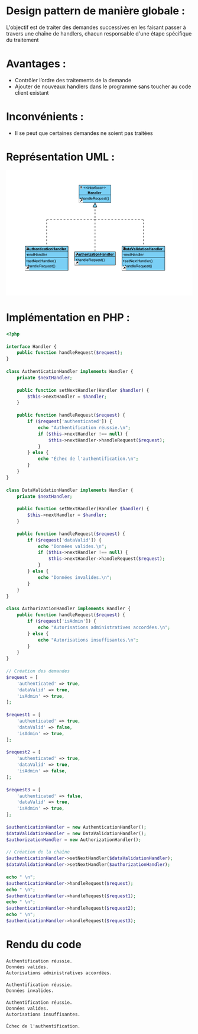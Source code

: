 # Design pattern de manière globale :
L'objectif est de traiter des demandes successives en les faisant passer à travers une chaîne de handlers, chacun responsable d'une étape spécifique du traitement

# Avantages :
- Contrôler l’ordre des traitements de la demande
- Ajouter de nouveaux handlers dans le programme sans toucher au code client existant

# Inconvénients : 
- Il se peut que certaines demandes ne soient pas traitées
  
# Représentation UML : 
![Diagramme UML](responsibilityChain.png)

# Implémentation en PHP :
``` php
<?php

interface Handler {
    public function handleRequest($request);
}

class AuthenticationHandler implements Handler {
    private $nextHandler;

    public function setNextHandler(Handler $handler) {
        $this->nextHandler = $handler;
    }

    public function handleRequest($request) {
        if ($request['authenticated']) {
            echo "Authentification réussie.\n";
            if ($this->nextHandler !== null) {
                $this->nextHandler->handleRequest($request);
            }
        } else {
            echo "Échec de l'authentification.\n";
        }
    }
}

class DataValidationHandler implements Handler {
    private $nextHandler;

    public function setNextHandler(Handler $handler) {
        $this->nextHandler = $handler;
    }

    public function handleRequest($request) {
        if ($request['dataValid']) {
            echo "Données valides.\n";
            if ($this->nextHandler !== null) {
                $this->nextHandler->handleRequest($request);
            }
        } else {
            echo "Données invalides.\n";
        }
    }
}

class AuthorizationHandler implements Handler {
    public function handleRequest($request) {
        if ($request['isAdmin']) {
            echo "Autorisations administratives accordées.\n";
        } else {
            echo "Autorisations insuffisantes.\n";
        }
    }
}

// Création des demandes
$request = [
    'authenticated' => true,
    'dataValid' => true,
    'isAdmin' => true,
];

$request1 = [
    'authenticated' => true,
    'dataValid' => false,
    'isAdmin' => true,
];

$request2 = [
    'authenticated' => true,
    'dataValid' => true,
    'isAdmin' => false,
];

$request3 = [
    'authenticated' => false,
    'dataValid' => true,
    'isAdmin' => true,
];

$authenticationHandler = new AuthenticationHandler();
$dataValidationHandler = new DataValidationHandler();
$authorizationHandler = new AuthorizationHandler();

// Création de la chaîne
$authenticationHandler->setNextHandler($dataValidationHandler);
$dataValidationHandler->setNextHandler($authorizationHandler);

echo " \n";
$authenticationHandler->handleRequest($request);
echo " \n";
$authenticationHandler->handleRequest($request1);
echo " \n";
$authenticationHandler->handleRequest($request2);
echo " \n";
$authenticationHandler->handleRequest($request3);
```

# Rendu du code
```
Authentification réussie.
Données valides.
Autorisations administratives accordées.

Authentification réussie.
Données invalides.

Authentification réussie.
Données valides.
Autorisations insuffisantes.

Échec de l'authentification.
```

